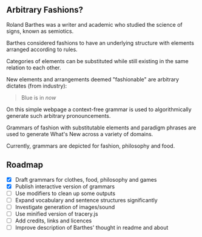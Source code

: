 ## Arbitrary Fashions?

Roland Barthes was a writer and academic who studied the science of signs, known as semiotics.

Barthes considered fashions to have an underlying structure with elements arranged according to rules.

Categories of elements can be substituted while still existing in the same relation to each other.

New elements and arrangements deemed "fashionable" are arbitrary dictates (from industry):

> Blue is in *now*

On this simple webpage a context-free grammar is used to algorithmically generate such arbitrary pronouncements.

Grammars of fashion with substitutable elements and paradigm phrases are used to generate What's New across a variety of domains.

Currently, grammars are depicted for fashion, philosophy and food.

## Roadmap

- [x] Draft grammars for clothes, food, philosophy and games
- [x] Publish interactive version of grammars
- [ ] Use modifiers to clean up some outputs
- [ ] Expand vocabulary and sentence structures significantly
- [ ] Investigate generation of images/sound
- [ ] Use minified version of tracery.js
- [ ] Add credits, links and licences
- [ ] Improve description of Barthes' thought in readme and about
